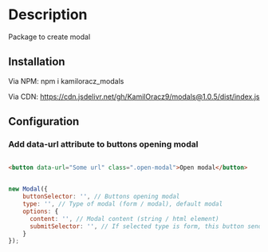 # Description

Package to create modal

## Installation

Via NPM: npm i kamiloracz_modals

Via CDN: https://cdn.jsdelivr.net/gh/KamilOracz9/modals@1.0.5/dist/index.js

## Configuration

### Add data-url attribute to buttons opening modal

```html

<button data-url="Some url" class=".open-modal">Open modal</button>

```

```javascript

new Modal({
    buttonSelector: '', // Buttons opening modal
    type: '', // Type of modal (form / modal), default modal
    options: {
      content: '', // Modal content (string / html element)
      submitSelector: '', // If selected type is form, this button send request to backend
    }
});

```